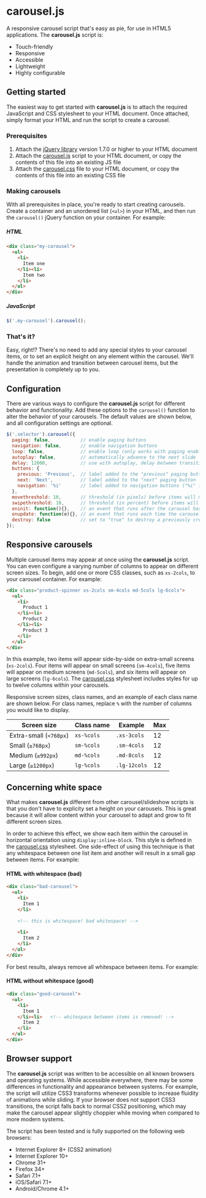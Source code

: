 # carousel.js

A responsive carousel script that's easy as pie, for use in HTML5 applications. The **carousel.js** script is:

- Touch-friendly
- Responsive
- Accessible
- Lightweight
- Highly configurable

## Getting started
The easiest way to get started with **carousel.js** is to attach the required JavaScript and CSS stylesheet to your HTML document. Once attached, simply format your HTML and run the script to create a carousel.

### Prerequisites
1. Attach the [jQuery library](http://jquery.com/) version 1.7.0 or higher to your HTML document
2. Attach the [carousel.js](https://github.com/oldrivercreative/carousel/blob/master/carousel.js) script to your HTML document, or copy the contents of this file into an existing JS file
3. Attach the [carousel.css](https://github.com/oldrivercreative/carousel/blob/master/carousel.css) file to your HTML document, or copy the contents of this file into an existing CSS file

### Making carousels
With all prerequisites in place, you're ready to start creating carousels. Create a container and an unordered list (`<ul>`) in your HTML, and then run the `carousel()` jQuery function on your container. For example:

##### HTML
```html
<div class="my-carousel">
  <ul>
    <li>
      Item one
    </li><li>
      Item two
    </li>
  </ul>
</div>
```

##### JavaScript
```js
$('.my-carousel').carousel();
```

### That's it?
Easy, right!? There's no need to add any special styles to your carousel items, or to set an explicit height on any element within the carousel. We'll handle the animation and transition between carousel items, but the presentation is completely up to you.

## Configuration
There are various ways to configure the **carousel.js** script for different behavior and functionality. Add these options to the `carousel()` function to alter the behavior of your carousels. The default values are shown below, and all configuration settings are optional.

```js
$('.selector').carousel({
  paging: false,           // enable paging buttons
  navigation: false,       // enable navigation buttons
  loop: false,             // enable loop (only works with paging enabled)
  autoplay: false,         // automatically advance to the next slide
  delay: 12000,            // use with autoplay, delay between transitions
  buttons: {
    previous: 'Previous',  // label added to the "previous" paging button
    next: 'Next',          // label added to the "next" paging button
    navigation: '%i'       // label added to navigation buttons ("%i" is replaced with the item number)
  },
  movethreshold: 10,       // threshold (in pixels) before items will move
  swipethreshold: 10,      // threshold (in percent) before items will "swipe"
  oninit: function(){},    // an event that runs after the carousel has been created
  onupdate: function(e){}, // an event that runs each time the carousel moves
  destroy: false           // set to "true" to destroy a previously created carousel
});
```

## Responsive carousels
Multiple carousel items may appear at once using the **carousel.js** script. You can even configure a varying number of columns to appear on different screen sizes. To begin, add one or more CSS classes, such as `xs-2cols`, to your carousel container. For example:
```html
<div class="product-spinner xs-2cols sm-4cols md-5cols lg-6cols">
  <ul>
    <li>
      Product 1
    </li><li>
      Product 2
    </li><li>
      Product 3
    </li>
  </ul>
</div>
```
In this example, two items will appear side-by-side on extra-small screens (`xs-2cols`). Four items will appear on small screens (`sm-4cols`), five items will appear on medium screens (`md-5cols`), and six items will appear on large screens (`lg-6cols`). The [carousel.css](https://github.com/oldrivercreative/carousel/blob/master/carousel.css) stylesheet includes styles for up to twelve columns within your carousels.

Responsive screen sizes, class names, and an example of each class name are shown below. For class names, replace `%` with the number of columns you would like to display.

| Screen size | Class name | Example | Max |
| ----------- | ---------- | ------- | --- |
| Extra-small (`<768px`) | `xs-%cols` | `.xs-3cols` | 12 |
| Small (`≥768px`) | `sm-%cols` | `.sm-4cols` | 12 |
| Medium (`≥992px`) | `md-%cols` | `.md-8cols` | 12 |
| Large (`≥1200px`) | `lg-%cols` | `.lg-12cols` | 12 |

## Concerning white space
What makes **carousel.js** different from other carousel/slideshow scripts is that you don't have to explicity set a height on your carousels. This is great because it will allow content within your carousel to adapt and grow to fit different screen sizes.

In order to achieve this effect, we show each item within the carousel in horizontal orientation using `display:inline-block`. This style is defined in the [carousel.css](https://github.com/oldrivercreative/carousel/blob/master/carousel.css) stylesheet. One side-effect of using this technique is that any whitespace between one list item and another will result in a small gap between items. For example:

#### HTML with whitespace (bad)
```html
<div class="bad-carousel">
  <ul>
    <li>
      Item 1
    </li>
    
    <!-- this is whitespace! bad whitespace! -->
    
    <li>
      Item 2
    </li>
  </ul>
</div>
```

For best results, always remove all whitespace between items. For example:

#### HTML without whitespace (good)
```html
<div class="good-carousel">
  <ul>
    <li>
      Item 1
    </li><li>   <!-- whitespace between items is removed! -->
      Item 2
    </li>
  </ul>
</div>
```

## Browser support
The **carousel.js** script was written to be accessible on all known browsers and operating systems. While accessible everywhere, there may be some differences in functionality and appearance between systems. For example, the script will utilize CSS3 transforms whenever possible to increase fluidity of animations while sliding. If your browser does not support CSS3 transitions, the script falls back to normal CSS2 positioning, which may make the carousel appear slightly choppier while moving when compared to more modern systems.

The script has been tested and is fully supported on the following web browsers:

- Internet Explorer 8+ (CSS2 animation)
- Internet Explorer 10+
- Chrome 31+
- Firefox 34+
- Safari 7.1+
- iOS/Safari 7.1+
- Android/Chrome 4.1+
